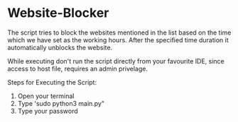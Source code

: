 # Website-Blocker
The script tries to block the websites mentioned in the list based on the time which we have set as the working hours. After the specified time duration it automatically unblocks the website.

While executing don't run the script directly from your favourite IDE, since access to host file, requires an admin privelage.

Steps for Executing the Script:

 1. Open your terminal
 2. Type 'sudo python3 main.py"
 3. Type your password
